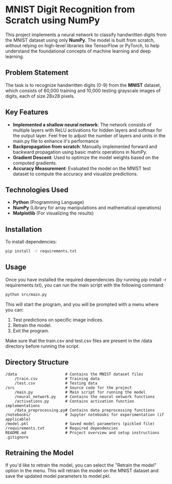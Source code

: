 # MNIST Digit Recognition from Scratch using NumPy

This project implements a neural network to classify handwritten digits from the MNIST dataset using only **NumPy**. The model is built from scratch, without relying on high-level libraries like TensorFlow or PyTorch, to help understand the foundational concepts of machine learning and deep learning.

## Problem Statement

The task is to recognize handwritten digits (0-9) from the **MNIST** dataset, which consists of 60,000 training and 10,000 testing grayscale images of digits, each of size 28x28 pixels.

## Key Features

- **Implemented a shallow neural network**: The network consists of multiple layers with ReLU activations for hidden layers and softmax for the output layer. Feel free to adjust the number of layers and units in the main.py file to enhance it's performance
- **Backpropagation from scratch**: Manually implemented forward and backward propagation using basic matrix operations in NumPy.
- **Gradient Descent**: Used to optimize the model weights based on the computed gradients.
- **Accuracy Measurement**: Evaluated the model on the MNIST test dataset to compute the accuracy and visualize predictions.

## Technologies Used

- **Python** (Programming Language)
- **NumPy** (Library for array manipulations and mathematical operations)
- **Matplotlib** (For visualizing the results)

## Installation

To install dependencies:

```bash
pip install -r requirements.txt
```
## Usage
Once you have installed the required dependencies (by running pip install -r requirements.txt), you can run the main script with the following command:

```bash
python src/main.py
```
This will start the program, and you will be prompted with a menu where you can:
1. Test predictions on specific image indices.
2. Retrain the model.
3. Exit the program.
   
Make sure that the train.csv and test.csv files are present in the /data directory before running the script.

## Directory Structure
```
/data                     # Contains the MNIST dataset files
    /train.csv            # Training data
    /test.csv             # Testing data
/src                      # Source code for the project
    /main.py              # Main script for running the model
    /neural_network.py    # Contains the neural network functions
    /activations.py       # Contains activation function implementations
    /data_preprocessing.py# Contains data preprocessing functions
/notebooks/               # Jupyter notebooks for experimentation (if applicable)
/model.pkl                # Saved model parameters (pickled file)
/requirements.txt         # Required dependencies
README.md                 # Project overview and setup instructions
.gitignore
```

## Retraining the Model
If you'd like to retrain the model, you can select the "Retrain the model" option in the menu. This will retrain the model on the MNIST dataset and save the updated model parameters to model.pkl.
